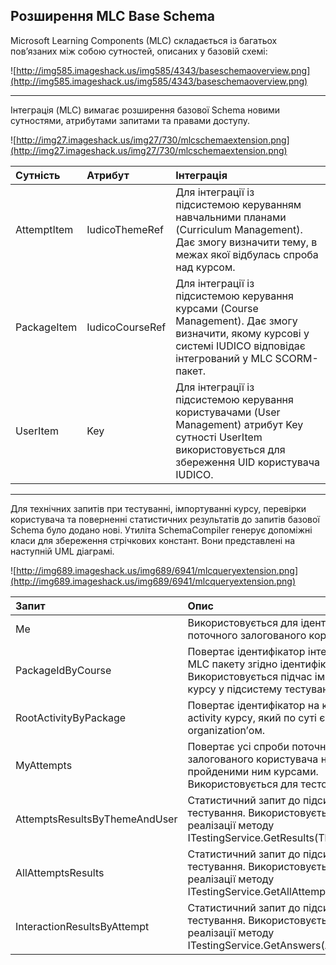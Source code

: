 ## Розширення MLC Base Schema ##

Microsoft Learning Components (MLC) складається із багатьох пов’язаних між собою сутностей, описаних у базовій схемі:

![http://img585.imageshack.us/img585/4343/baseschemaoverview.png](http://img585.imageshack.us/img585/4343/baseschemaoverview.png)

---

Інтеграція (MLC) вимагає розширення базової Schema новими сутностями, атрибутами запитами та правами доступу.

![http://img27.imageshack.us/img27/730/mlcschemaextension.png](http://img27.imageshack.us/img27/730/mlcschemaextension.png)

| **Сутність** | **Атрибут** | **Інтеграція** |
|:-------------|:------------|:---------------|
| AttemptItem  | IudicoThemeRef | Для інтеграції із підсистемою керуванням навчальними планами (Curriculum Management). Дає змогу визначити тему, в межах якої відбулась спроба над курсом. |
| PackageItem  | IudicoCourseRef | Для інтеграції із підсистемою керування курсами (Course Management). Дає змогу визначити, якому курсові у системі IUDICO відповідає інтегрований у MLC SCORM-пакет. |
| UserItem     | Key         | Для інтеграції із підсистемою керування користувачами (User Management) атрибут Key сутності UserItem використовується для збереження UID користувача IUDICO. |

---

Для технічних запитів при тестуванні, імпортуванні курсу, перевірки користувача та поверненні статистичних результатів до запитів базової Schema було додано нові. Утиліта SchemaCompiler генерує допоміжні класи для збереження стрічкових констант. Вони представлені на наступній UML діаграмі.

![http://img689.imageshack.us/img689/6941/mlcqueryextension.png](http://img689.imageshack.us/img689/6941/mlcqueryextension.png)

| **Запит** | **Опис** |
|:----------|:---------|
| Me        | Використовується для ідентифікації поточного залогованого користувача |
| PackageIdByCourse | Повертає ідентифікатор інтегрованого у MLC пакету згідно ідентифікатора курсу. Використовується підчас імпортування курсу у підсистему тестування |
| RootActivityByPackage | Повертає ідентифікатор на кореневий activity курсу, який по суті є organization’ом. |
| MyAttempts | Повертає усі спроби поточного залогованого користувача над усіма пройденими ним курсами. Використовується для тестових цілей. |
| AttemptsResultsByThemeAndUser | Статистичний запит до підсистеми тестування. Використовується для реалізації методу ITestingService.GetResults(Theme, User). |
| AllAttemptsResults | Статистичний запит до підсистеми тестування. Використовується для реалізації методу ITestingService.GetAllAttempts(). |
| InteractionResultsByAttempt | Статистичний запит до підсистеми тестування. Використовується для реалізації методу ITestingService.GetAnswers(AttemptResult). |